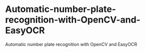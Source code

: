 # Automatic-number-plate-recognition-with-OpenCV-and-EasyOCR
Automatic number plate recognition with OpenCV and EasyOCR

